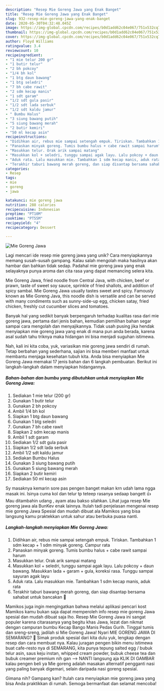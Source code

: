 ```yaml
---
description: "Resep Mie Goreng Jawa yang Enak Banget"
title: "Resep Mie Goreng Jawa yang Enak Banget"
slug: 932-resep-mie-goreng-jawa-yang-enak-banget
date: 2020-05-30T04:32:48.045Z
image: https://img-global.cpcdn.com/recipes/b0d1add62c04e067/751x532cq70/mie-goreng-jawa-foto-resep-utama.jpg
thumbnail: https://img-global.cpcdn.com/recipes/b0d1add62c04e067/751x532cq70/mie-goreng-jawa-foto-resep-utama.jpg
cover: https://img-global.cpcdn.com/recipes/b0d1add62c04e067/751x532cq70/mie-goreng-jawa-foto-resep-utama.jpg
author: Floyd Williams
ratingvalue: 3.4
reviewcount: 10
recipeingredient:
- "1 mie telur 200 gr"
- "1 butir telur"
- "2 bh pokcoy"
- "1/4 bh kol"
- "1 btg daun bawang"
- "1 btg seledri"
- "7 bh cabe rawit"
- "2 sdm kecap manis"
- "1 sdt garam"
- "1/2 sdt gula pasir"
- "1/2 sdt lada serbuk"
- "1/2 sdt kaldu jamur"
- " Bumbu Halus"
- "3 siung bawang putih"
- "5 siung bawang merah"
- "2 butir kemiri"
- "50 ml kecap asin"
recipeinstructions:
- "Didihkan air, rebus mie sampai setengah empuk. Tiriskan. Tambahkan 1 sdm kecap + 1 sdm minyak goreng. Campur rata"
- "Panaskan minyak goreng. Tumis bumbu halus + cabe rawit sampai harum"
- "Masukkan telur. Orak arik sampai matang"
- "Masukkan kol + seledri, tunggu sampai agak layu. Lalu pokcoy + daun bawang. Masukkan lada + garam + gula, koreksi rasa. Tunggu sampai sayuran agak layu"
- "Aduk rata. Lalu masukkan mie. Tambahkan 1 sdm kecap manis, aduk rata"
- "Terakhir taburi bawang merah goreng, dan siap disantap bersama sahabat untuk bancakan 🧡"
categories:
- Resep
tags:
- mie
- goreng
- jawa

katakunci: mie goreng jawa 
nutrition: 288 calories
recipecuisine: Indonesian
preptime: "PT10M"
cooktime: "PT55M"
recipeyield: "4"
recipecategory: Dessert

---
```



![Mie Goreng Jawa](https://img-global.cpcdn.com/recipes/b0d1add62c04e067/751x532cq70/mie-goreng-jawa-foto-resep-utama.jpg)

Lagi mencari ide resep mie goreng jawa yang unik? Cara menyiapkannya memang susah-susah gampang. Kalau salah mengolah maka hasilnya akan hambar dan bahkan tidak sedap. Padahal mie goreng jawa yang enak selayaknya punya aroma dan cita rasa yang dapat memancing selera kita.

Mie Goreng Jawa, fried noodle from Central Java, with chicken, beef or prawn, taste of sweet soy sauce, sprinkle of fried shallots, and addition of spicy sambal. Mie Goreng Jawa usually tastes sweet and spicy. Famously known as Mie Goreng Java, this noodle dish is versatile and can be served with many condiments such as sunny-side-up egg, chicken satay, fried chicken, freshly cut cucumber slices and tomatoes.

Banyak hal yang sedikit banyak berpengaruh terhadap kualitas rasa dari mie goreng jawa, pertama dari jenis bahan, kemudian pemilihan bahan segar sampai cara mengolah dan menyajikannya. Tidak usah pusing jika hendak menyiapkan mie goreng jawa yang enak di mana pun anda berada, karena asal sudah tahu triknya maka hidangan ini bisa menjadi suguhan istimewa.


Nah, kali ini kita coba, yuk, variasikan mie goreng jawa sendiri di rumah. Tetap berbahan yang sederhana, sajian ini bisa memberi manfaat untuk membantu menjaga kesehatan tubuh kita. Anda bisa menyiapkan Mie Goreng Jawa memakai 17 jenis bahan dan 6 langkah pembuatan. Berikut ini langkah-langkah dalam menyiapkan hidangannya.

<!--inarticleads1-->

##### Bahan-bahan dan bumbu yang dibutuhkan untuk menyiapkan Mie Goreng Jawa:

1. Sediakan 1 mie telur (200 gr)
1. Gunakan 1 butir telur
1. Gunakan 2 bh pokcoy
1. Ambil 1/4 bh kol
1. Siapkan 1 btg daun bawang
1. Gunakan 1 btg seledri
1. Gunakan 7 bh cabe rawit
1. Siapkan 2 sdm kecap manis
1. Ambil 1 sdt garam
1. Sediakan 1/2 sdt gula pasir
1. Siapkan 1/2 sdt lada serbuk
1. Ambil 1/2 sdt kaldu jamur
1. Sediakan  Bumbu Halus
1. Gunakan 3 siung bawang putih
1. Gunakan 5 siung bawang merah
1. Siapkan 2 butir kemiri
1. Sediakan 50 ml kecap asin


Sy masaknya kemarin sore pas pengen banget makan krn udah lama ngga masak ini. Isinya cuma kol dan telur tp teteep rasanya sedaap bangett 👍 Mau ditambahin udang , ayam atau bakso silahkan. Lihat juga resep Mie goreng jawa ala BunKev enak lainnya. Itulah tadi penjelasan mengenai resep mie goreng Jawa Spesial dan mudah dibuat ala Mamikos yang bisa langsung kamu praktekkan untuk sahur atau berbuka puasa nanti. 

<!--inarticleads2-->

##### Langkah-langkah menyiapkan Mie Goreng Jawa:

1. Didihkan air, rebus mie sampai setengah empuk. Tiriskan. Tambahkan 1 sdm kecap + 1 sdm minyak goreng. Campur rata
1. Panaskan minyak goreng. Tumis bumbu halus + cabe rawit sampai harum
1. Masukkan telur. Orak arik sampai matang
1. Masukkan kol + seledri, tunggu sampai agak layu. Lalu pokcoy + daun bawang. Masukkan lada + garam + gula, koreksi rasa. Tunggu sampai sayuran agak layu
1. Aduk rata. Lalu masukkan mie. Tambahkan 1 sdm kecap manis, aduk rata
1. Terakhir taburi bawang merah goreng, dan siap disantap bersama sahabat untuk bancakan 🧡


Mamikos juga ingin mengingatkan bahwa melalui aplikasi pencari kost Mamikos kamu bukan saja dapat memperoleh info resep mie goreng Jawa spesial dan mudah dibuat saja lho. Resep Mie Goreng Jawa ini sangat populer karena citarasanya yang begitu khas Jawa, lezat dan nikmat dengan campuran bumbu Kecap Bango Manis Pedas Gurih. Tinggal tumis dan sreng-sreng, jadilah si Mie Goreng Jawa! Nyari MIE GORENG JAWA DI SEMARANG? 🙂 Simak produk spesial dari kita dulu yuk, lengkap dengan resep dan cara membuat nya. Kalau juragan pengen bikin menu istimewa buat cafe-resto nya di SEMARANG, kita punya tepung salted egg / bubuk telur asin, saus keju instan, whipped cream powder, bubuk cheese tea dan bubuk creamer premium nih gan --&gt; NANTI langsung aja KLIK DI GAMBAR kalau pengen beli ya Mie goreng adalah masakan alternatif pengganti nasi yang paling banyak digemari, selain daripada nasi goreng spesial. 

Gimana nih? Gampang kan? Itulah cara menyiapkan mie goreng jawa yang bisa Anda praktikkan di rumah. Semoga bermanfaat dan selamat mencoba!
